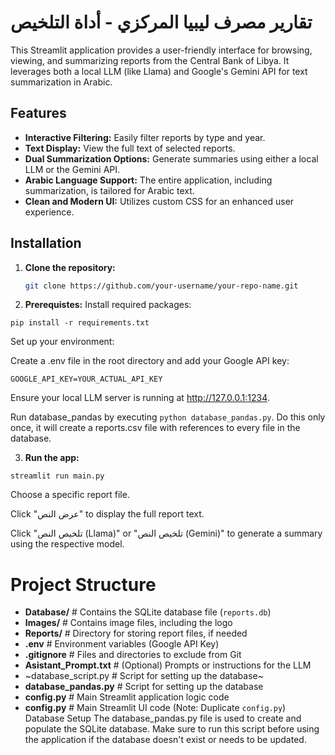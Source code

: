# تقارير مصرف ليبيا المركزي - أداة التلخيص

This Streamlit application provides a user-friendly interface for browsing, viewing, and summarizing reports from the Central Bank of Libya. It leverages both a local LLM (like Llama) and Google's Gemini API for text summarization in Arabic.

## Features

* **Interactive Filtering:** Easily filter reports by type and year.
* **Text Display:** View the full text of selected reports.
* **Dual Summarization Options:** Generate summaries using either a local LLM or the Gemini API.
* **Arabic Language Support:** The entire application, including summarization, is tailored for Arabic text.
* **Clean and Modern UI:** Utilizes custom CSS for an enhanced user experience.

## Installation

1. **Clone the repository:**
   ```bash
   git clone https://github.com/your-username/your-repo-name.git

2. **Prerequistes:**
Install required packages:

`pip install -r requirements.txt`

Set up your environment:

Create a .env file in the root directory and add your Google API key:

`GOOGLE_API_KEY=YOUR_ACTUAL_API_KEY`

Ensure your local LLM server is running at http://127.0.0.1:1234.

Run database_pandas by executing `python database_pandas.py`. Do this only once, it will create a reports.csv file with references to every file in the database.

3. **Run the app:**

`streamlit run main.py`

Choose a specific report file.

Click "عرض النص" to display the full report text.

Click "تلخيص النص (Llama)" or "تلخيص النص (Gemini)" to generate a summary using the respective model.

# Project Structure

- **Database/**        # Contains the SQLite database file (`reports.db`)
- **Images/**          # Contains image files, including the logo
- **Reports/**         # Directory for storing report files, if needed
- **.env**             # Environment variables (Google API Key)
- **.gitignore**       # Files and directories to exclude from Git
- **Asistant_Prompt.txt**  # (Optional) Prompts or instructions for the LLM
- ~database_script.py # Script for setting up the database~
- **database_pandas.py**   # Script for setting up the database
- **config.py**        # Main Streamlit application logic code
- **config.py**        # Main Streamlit UI code (Note: Duplicate `config.py`)
Database Setup
The database_pandas.py file is used to create and populate the SQLite database. Make sure to run this script before using the application if the database doesn't exist or needs to be updated.


